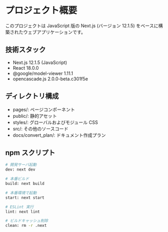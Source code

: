 # プロジェクト概要

このプロジェクトは JavaScript 版の Next.js (バージョン 12.1.5) をベースに構築されたウェブアプリケーションです。

## 技術スタック

- Next.js 12.1.5 (JavaScript)
- React 18.0.0
- @google/model-viewer 1.11.1
- opencascade.js 2.0.0-beta.c301f5e

## ディレクトリ構成

- pages/: ページコンポーネント
- public/: 静的アセット
- styles/: グローバルおよびモジュール CSS
- src/: その他のソースコード
- docs/convert_plan/: ドキュメント作成プラン

## npm スクリプト

```bash
# 開発サーバ起動
dev: next dev

# 本番ビルド
build: next build

# 本番環境で起動
start: next start

# ESLint 実行
lint: next lint

# ビルドキャッシュ削除
clean: rm -r .next
``` 